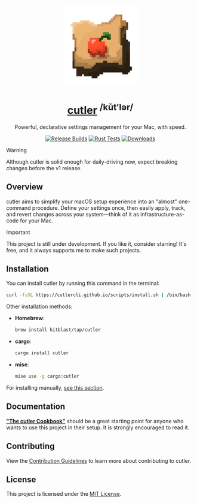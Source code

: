 <div align="center">

<img src="assets/logo.png" width="200px">

# <a href="https://cutlercli.github.io/">cutler</a> <sup>/kŭt′lər/</sup>

Powerful, declarative settings management for your Mac, with speed.

[![Release Builds](https://github.com/cutlerCLI/cutler/actions/workflows/release.yml/badge.svg)](https://github.com/cutlerCLI/cutler/actions/workflows/release.yml)
[![Rust Tests](https://github.com/cutlerCLI/cutler/actions/workflows/tests.yml/badge.svg)](https://github.com/cutlerCLI/cutler/actions/workflows/tests.yml)
[![Downloads](https://img.shields.io/crates/d/cutler?style=social&logo=Rust)](https://crates.io/crates/cutler)

</div>

> [!WARNING]
> Although cutler is solid enough for daily-driving now, expect breaking changes before the v1 release.

## Overview

cutler aims to simplify your macOS setup experience into an "almost" one-command procedure. Define your settings once, then easily apply, track, and revert changes across your system—think of it as infrastructure-as-code for your Mac.

> [!IMPORTANT]
> This project is still under development. If you like it, consider starring! It's free, and it always supports me to make such projects.

## Installation

You can install cutler by running this command in the terminal:

```bash
curl -fsSL https://cutlercli.github.io/scripts/install.sh | /bin/bash
```

Other installation methods:

- **Homebrew**:
  ```bash
  brew install hitblast/tap/cutler
  ```
- **cargo**:
  ```bash
  cargo install cutler
  ```
- **mise**:
  ```bash
  mise use -g cargo:cutler
  ```

For installing manually, [see this section](https://cutlercli.github.io/cookbook/installation.html#manual-installation).

## Documentation

[**"The cutler Cookbook"**](https://cutlercli.github.io/cookbook/) should be a great starting point for anyone who wants to use this project in their setup. It is strongly encouraged to read it.

## Contributing

View the [Contribution Guidelines](https://cutlercli.github.io/cookbook/contributing.html) to learn more about contributing to cutler.

## License

This project is licensed under the [MIT License](https://github.com/cutlerCLI/cutler/blob/master/LICENSE).
